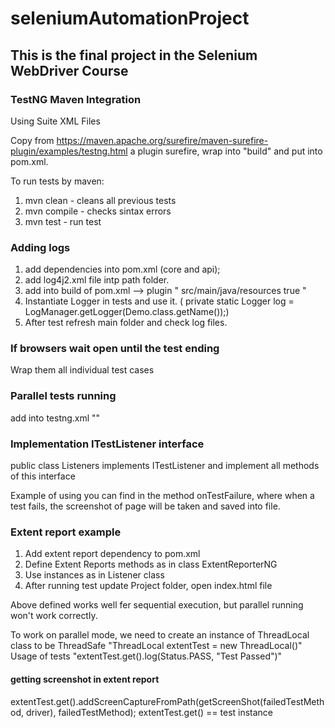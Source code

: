# seleniumAutomationProject

## This is the final project in the Selenium WebDriver Course





### TestNG Maven Integration

Using Suite XML Files

Copy from https://maven.apache.org/surefire/maven-surefire-plugin/examples/testng.html  a plugin surefire,
wrap into "build"  and put into pom.xml.


To run tests by maven:

1. mvn clean  - cleans all previous tests
2. mvn compile - checks sintax errors
3. mvn test  -  run test


### Adding logs

1. add dependencies into pom.xml (core and api);
2. add log4j2.xml file intp path folder.
3. add into build of pom.xml  --> plugin 
	"<resources>
      <resource>
        <directory>src/main/java/resources</directory>
        <filtering>true</filtering>
      </resource>
     </resources>"
4. Instantiate Logger in tests and use it.  ( private static Logger log = LogManager.getLogger(Demo.class.getName());)
5. After test refresh main folder and check log files.

### If browsers wait open until the test ending

Wrap them all individual test cases

### Parallel tests running
add into testng.xml 
"<suite name="Suite" parallel="tests">"


### Implementation ITestListener interface 

public class Listeners implements ITestListener  and implement all methods of this interface

Example of using  you can find in the method onTestFailure, where when a test fails, the screenshot of page will be taken 
and saved into file.

### Extent report example


1. Add extent report dependency to pom.xml
2. Define Extent Reports methods as in class ExtentReporterNG
3. Use instances as in Listener class
4. After running test update Project folder, open index.html file

Above defined works well  fer sequential execution, but parallel running won't work correctly.

To work on parallel mode, we need to create an instance of ThreadLocal class to be ThreadSafe
 "ThreadLocal<ExtentTest> extentTest = new ThreadLocal<ExtentTest>()"
 Usage of tests
 "extentTest.get().log(Status.PASS, "Test Passed")"
 
 #### getting screenshot in extent report
 extentTest.get().addScreenCaptureFromPath(getScreenShot(failedTestMethod, driver), failedTestMethod);
 extentTest.get()  == test instance
 











